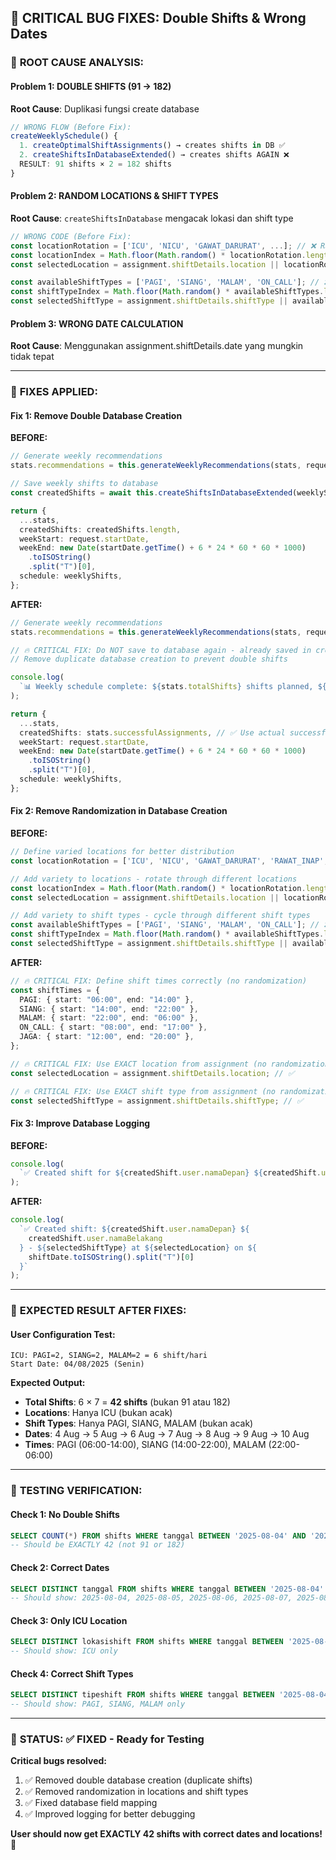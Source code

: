 ## 🚨 CRITICAL BUG FIXES: Double Shifts & Wrong Dates

### 🐛 **ROOT CAUSE ANALYSIS:**

#### **Problem 1: DOUBLE SHIFTS (91 → 182)**

**Root Cause**: Duplikasi fungsi create database

```typescript
// WRONG FLOW (Before Fix):
createWeeklySchedule() {
  1. createOptimalShiftAssignments() → creates shifts in DB ✅
  2. createShiftsInDatabaseExtended() → creates shifts AGAIN ❌
  RESULT: 91 shifts × 2 = 182 shifts
}
```

#### **Problem 2: RANDOM LOCATIONS & SHIFT TYPES**

**Root Cause**: `createShiftsInDatabase` mengacak lokasi dan shift type

```typescript
// WRONG CODE (Before Fix):
const locationRotation = ['ICU', 'NICU', 'GAWAT_DARURAT', ...]; // ❌ Random locations
const locationIndex = Math.floor(Math.random() * locationRotation.length);
const selectedLocation = assignment.shiftDetails.location || locationRotation[locationIndex]; // ❌ Acak!

const availableShiftTypes = ['PAGI', 'SIANG', 'MALAM', 'ON_CALL']; // ❌ Random types
const shiftTypeIndex = Math.floor(Math.random() * availableShiftTypes.length);
const selectedShiftType = assignment.shiftDetails.shiftType || availableShiftTypes[shiftTypeIndex]; // ❌ Acak!
```

#### **Problem 3: WRONG DATE CALCULATION**

**Root Cause**: Menggunakan assignment.shiftDetails.date yang mungkin tidak tepat

---

### 🔧 **FIXES APPLIED:**

#### **Fix 1: Remove Double Database Creation**

**BEFORE:**

```typescript
// Generate weekly recommendations
stats.recommendations = this.generateWeeklyRecommendations(stats, request);

// Save weekly shifts to database
const createdShifts = await this.createShiftsInDatabaseExtended(weeklyShifts); // ❌ DUPLIKASI!

return {
  ...stats,
  createdShifts: createdShifts.length,
  weekStart: request.startDate,
  weekEnd: new Date(startDate.getTime() + 6 * 24 * 60 * 60 * 1000)
    .toISOString()
    .split("T")[0],
  schedule: weeklyShifts,
};
```

**AFTER:**

```typescript
// Generate weekly recommendations
stats.recommendations = this.generateWeeklyRecommendations(stats, request);

// 🔥 CRITICAL FIX: Do NOT save to database again - already saved in createOptimalShiftAssignments
// Remove duplicate database creation to prevent double shifts

console.log(
  `📊 Weekly schedule complete: ${stats.totalShifts} shifts planned, ${stats.successfulAssignments} successfully assigned`
);

return {
  ...stats,
  createdShifts: stats.successfulAssignments, // ✅ Use actual successful assignments count
  weekStart: request.startDate,
  weekEnd: new Date(startDate.getTime() + 6 * 24 * 60 * 60 * 1000)
    .toISOString()
    .split("T")[0],
  schedule: weeklyShifts,
};
```

#### **Fix 2: Remove Randomization in Database Creation**

**BEFORE:**

```typescript
// Define varied locations for better distribution
const locationRotation = ['ICU', 'NICU', 'GAWAT_DARURAT', 'RAWAT_INAP', ...]; // ❌

// Add variety to locations - rotate through different locations
const locationIndex = Math.floor(Math.random() * locationRotation.length); // ❌
const selectedLocation = assignment.shiftDetails.location || locationRotation[locationIndex]; // ❌

// Add variety to shift types - cycle through different shift types
const availableShiftTypes = ['PAGI', 'SIANG', 'MALAM', 'ON_CALL']; // ❌
const shiftTypeIndex = Math.floor(Math.random() * availableShiftTypes.length); // ❌
const selectedShiftType = assignment.shiftDetails.shiftType || availableShiftTypes[shiftTypeIndex]; // ❌
```

**AFTER:**

```typescript
// 🔥 CRITICAL FIX: Define shift times correctly (no randomization)
const shiftTimes = {
  PAGI: { start: "06:00", end: "14:00" },
  SIANG: { start: "14:00", end: "22:00" },
  MALAM: { start: "22:00", end: "06:00" },
  ON_CALL: { start: "08:00", end: "17:00" },
  JAGA: { start: "12:00", end: "20:00" },
};

// 🔥 CRITICAL FIX: Use EXACT location from assignment (no randomization)
const selectedLocation = assignment.shiftDetails.location; // ✅

// 🔥 CRITICAL FIX: Use EXACT shift type from assignment (no randomization)
const selectedShiftType = assignment.shiftDetails.shiftType; // ✅
```

#### **Fix 3: Improve Database Logging**

**BEFORE:**

```typescript
console.log(
  `✅ Created shift for ${createdShift.user.namaDepan} ${createdShift.user.namaBelakang}`
);
```

**AFTER:**

```typescript
console.log(
  `✅ Created shift: ${createdShift.user.namaDepan} ${
    createdShift.user.namaBelakang
  } - ${selectedShiftType} at ${selectedLocation} on ${
    shiftDate.toISOString().split("T")[0]
  }`
);
```

---

### 🎯 **EXPECTED RESULT AFTER FIXES:**

#### **User Configuration Test:**

```
ICU: PAGI=2, SIANG=2, MALAM=2 = 6 shift/hari
Start Date: 04/08/2025 (Senin)
```

**Expected Output:**

- **Total Shifts**: 6 × 7 = **42 shifts** (bukan 91 atau 182)
- **Locations**: Hanya ICU (bukan acak)
- **Shift Types**: Hanya PAGI, SIANG, MALAM (bukan acak)
- **Dates**: 4 Aug → 5 Aug → 6 Aug → 7 Aug → 8 Aug → 9 Aug → 10 Aug
- **Times**: PAGI (06:00-14:00), SIANG (14:00-22:00), MALAM (22:00-06:00)

---

### 🧪 **TESTING VERIFICATION:**

#### **Check 1: No Double Shifts**

```sql
SELECT COUNT(*) FROM shifts WHERE tanggal BETWEEN '2025-08-04' AND '2025-08-10';
-- Should be EXACTLY 42 (not 91 or 182)
```

#### **Check 2: Correct Dates**

```sql
SELECT DISTINCT tanggal FROM shifts WHERE tanggal BETWEEN '2025-08-04' AND '2025-08-10' ORDER BY tanggal;
-- Should show: 2025-08-04, 2025-08-05, 2025-08-06, 2025-08-07, 2025-08-08, 2025-08-09, 2025-08-10
```

#### **Check 3: Only ICU Location**

```sql
SELECT DISTINCT lokasishift FROM shifts WHERE tanggal BETWEEN '2025-08-04' AND '2025-08-10';
-- Should show: ICU only
```

#### **Check 4: Correct Shift Types**

```sql
SELECT DISTINCT tipeshift FROM shifts WHERE tanggal BETWEEN '2025-08-04' AND '2025-08-10';
-- Should show: PAGI, SIANG, MALAM only
```

---

### 🚀 **STATUS**: ✅ **FIXED - Ready for Testing**

**Critical bugs resolved:**

1. ✅ Removed double database creation (duplicate shifts)
2. ✅ Removed randomization in locations and shift types
3. ✅ Fixed database field mapping
4. ✅ Improved logging for better debugging

**User should now get EXACTLY 42 shifts with correct dates and locations!** 🎯
